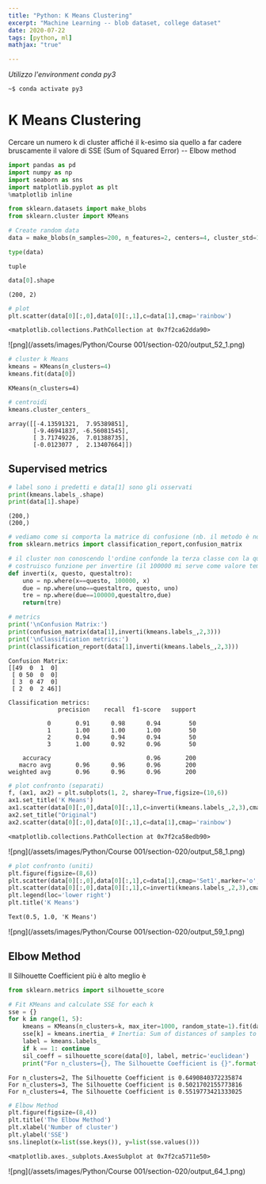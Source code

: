 ```yaml
---
title: "Python: K Means Clustering"
excerpt: "Machine Learning -- blob dataset, college dataset"
date: 2020-07-22
tags: [python, ml]
mathjax: "true"

---
```

*Utilizzo l'environment conda py3*  
```console
~$ conda activate py3
```


# K Means Clustering
Cercare un numero k di cluster affiché il k-esimo sia quello a far cadere bruscamente il valore di SSE (Sum of Squared Error) -- Elbow method


```python
import pandas as pd
import numpy as np
import seaborn as sns
import matplotlib.pyplot as plt
%matplotlib inline

from sklearn.datasets import make_blobs
from sklearn.cluster import KMeans
```


```python
# Create random data
data = make_blobs(n_samples=200, n_features=2, centers=4, cluster_std=1.8,random_state=101)
```


```python
type(data)
```




    tuple




```python
data[0].shape
```




    (200, 2)




```python
# plot
plt.scatter(data[0][:,0],data[0][:,1],c=data[1],cmap='rainbow')
```




    <matplotlib.collections.PathCollection at 0x7f2ca62dda90>




![png](/assets/images/Python/Course 001/section-020/output_52_1.png)



```python
# cluster k Means
kmeans = KMeans(n_clusters=4)
kmeans.fit(data[0])
```




    KMeans(n_clusters=4)




```python
# centroidi
kmeans.cluster_centers_
```




    array([[-4.13591321,  7.95389851],
           [-9.46941837, -6.56081545],
           [ 3.71749226,  7.01388735],
           [-0.0123077 ,  2.13407664]])



## Supervised metrics


```python
# label sono i predetti e data[1] sono gli osservati
print(kmeans.labels_.shape)
print(data[1].shape)
```

    (200,)
    (200,)



```python
# vediamo come si comporta la matrice di confusione (nb. il metodo è non supervisionato ed è solo una verifica)
from sklearn.metrics import classification_report,confusion_matrix

# il cluster non conoscendo l'ordine confonde la terza classe con la quarta (index 2 e 3)
# costruisco funzione per invertire (il 100000 mi serve come valore temporaneo per lo switch)
def inverti(x, questo, questaltro):
    uno = np.where(x==questo, 100000, x)
    due = np.where(uno==questaltro, questo, uno)
    tre = np.where(due==100000,questaltro,due)
    return(tre)

# metrics
print('\nConfusion Matrix:')
print(confusion_matrix(data[1],inverti(kmeans.labels_,2,3)))
print('\nClassification metrics:')
print(classification_report(data[1],inverti(kmeans.labels_,2,3)))
```

    
    Confusion Matrix:
    [[49  0  1  0]
     [ 0 50  0  0]
     [ 3  0 47  0]
     [ 2  0  2 46]]
    
    Classification metrics:
                  precision    recall  f1-score   support
    
               0       0.91      0.98      0.94        50
               1       1.00      1.00      1.00        50
               2       0.94      0.94      0.94        50
               3       1.00      0.92      0.96        50
    
        accuracy                           0.96       200
       macro avg       0.96      0.96      0.96       200
    weighted avg       0.96      0.96      0.96       200
    



```python
# plot confronto (separati)
f, (ax1, ax2) = plt.subplots(1, 2, sharey=True,figsize=(10,6))
ax1.set_title('K Means')
ax1.scatter(data[0][:,0],data[0][:,1],c=inverti(kmeans.labels_,2,3),cmap='rainbow')
ax2.set_title("Original")
ax2.scatter(data[0][:,0],data[0][:,1],c=data[1],cmap='rainbow')
```




    <matplotlib.collections.PathCollection at 0x7f2ca58edb90>




![png](/assets/images/Python/Course 001/section-020/output_58_1.png)



```python
# plot confronto (uniti)
plt.figure(figsize=(8,6))
plt.scatter(data[0][:,0],data[0][:,1],c=data[1],cmap='Set1',marker='o',alpha=0.5,s=200,edgecolors='black',label='Observed')
plt.scatter(data[0][:,0],data[0][:,1],c=inverti(kmeans.labels_,2,3),cmap='Set1',marker='+',s=200,linewidth=2,label='Predicted')
plt.legend(loc='lower right')
plt.title('K Means')
```




    Text(0.5, 1.0, 'K Means')




![png](/assets/images/Python/Course 001/section-020/output_59_1.png)


## Elbow Method

Il Silhouette Coefficient più è alto meglio è


```python
from sklearn.metrics import silhouette_score
```


```python
# Fit KMeans and calculate SSE for each k
sse = {}
for k in range(1, 5):
    kmeans = KMeans(n_clusters=k, max_iter=1000, random_state=1).fit(data[0])
    sse[k] = kmeans.inertia_ # Inertia: Sum of distances of samples to their closest cluster center
    label = kmeans.labels_
    if k == 1: continue
    sil_coeff = silhouette_score(data[0], label, metric='euclidean')
    print("For n_clusters={}, The Silhouette Coefficient is {}".format(k, sil_coeff))
```

    For n_clusters=2, The Silhouette Coefficient is 0.6490840372235874
    For n_clusters=3, The Silhouette Coefficient is 0.5021702155773816
    For n_clusters=4, The Silhouette Coefficient is 0.5519773421333025



```python
# Elbow Method
plt.figure(figsize=(8,4))
plt.title('The Elbow Method')
plt.xlabel('Number of cluster')
plt.ylabel('SSE')
sns.lineplot(x=list(sse.keys()), y=list(sse.values()))
```




    <matplotlib.axes._subplots.AxesSubplot at 0x7f2ca5711e50>




![png](/assets/images/Python/Course 001/section-020/output_64_1.png)




